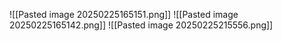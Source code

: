 ![[Pasted image 20250225165151.png]]
![[Pasted image 20250225165142.png]]
![[Pasted image 20250225215556.png]]
